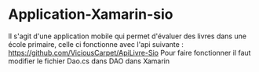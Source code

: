 # Application-Xamarin-sio
Il s'agit d'une application mobile qui permet d'évaluer des livres dans une école primaire, celle ci fonctionne avec l'api suivante : https://github.com/ViciousCarpet/ApiLivre-Sio
Pour faire fonctionner il faut modifier le fichier Dao.cs dans DAO dans Xamarin
